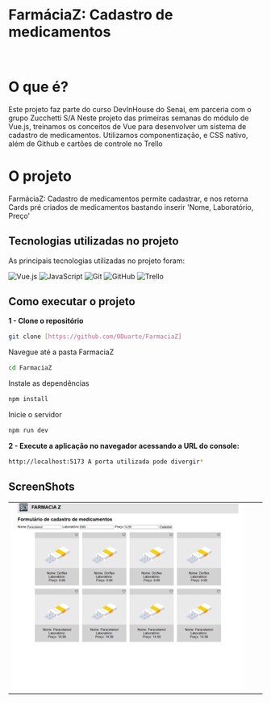 # FarmáciaZ: Cadastro de medicamentos

&nbsp;

# O que é?

Este projeto faz parte do curso DevInHouse do Senai, em parceria com o grupo Zucchetti S/A 
Neste projeto das primeiras semanas do módulo de Vue.js, treinamos os conceitos de Vue para desenvolver um sistema de cadastro de medicamentos.
Utilizamos componentização, e CSS nativo, além de Github e cartões de controle no Trello


# O projeto

FarmáciaZ: Cadastro de medicamentos permite cadastrar, e nos retorna Cards pré criados de medicamentos bastando inserir 'Nome, Laboratório, Preço'

## Tecnologias utilizadas no projeto

As principais tecnologias utilizadas no projeto foram:

![Vue.js](https://img.shields.io/badge/vuejs-%2335495e.svg?style=for-the-badge&logo=vuedotjs&logoColor=%234FC08D)  ![JavaScript](https://img.shields.io/badge/javascript-%23323330.svg?style=for-the-badge&logo=javascript&logoColor=%23F7DF1E) ![Git](https://img.shields.io/badge/git-%23F05033.svg?style=for-the-badge&logo=git&logoColor=white) ![GitHub](https://img.shields.io/badge/github-%23121011.svg?style=for-the-badge&logo=github&logoColor=white) ![Trello](https://img.shields.io/badge/Trello-%23026AA7.svg?style=for-the-badge&logo=Trello&logoColor=white)  

## Como executar o projeto

**1 - Clone o repositório**
```bash
git clone [https://github.com/0Duarte/FarmaciaZ]
```
Navegue até a pasta FarmaciaZ
```bash
cd FarmaciaZ
```
Instale as dependências
```bash
npm install
```
Inicie o servidor
```bash
npm run dev
```
**2 - Execute a aplicação no navegador acessando a URL do console:**
```bash
http://localhost:5173 A porta utilizada pode divergir* 
```

## ScreenShots


| | | |
|:---:|:---:|:---:|
| ![](/FarmaciaZ/src/assets/imgs/screenshot%20farmacia%20z.png) |
